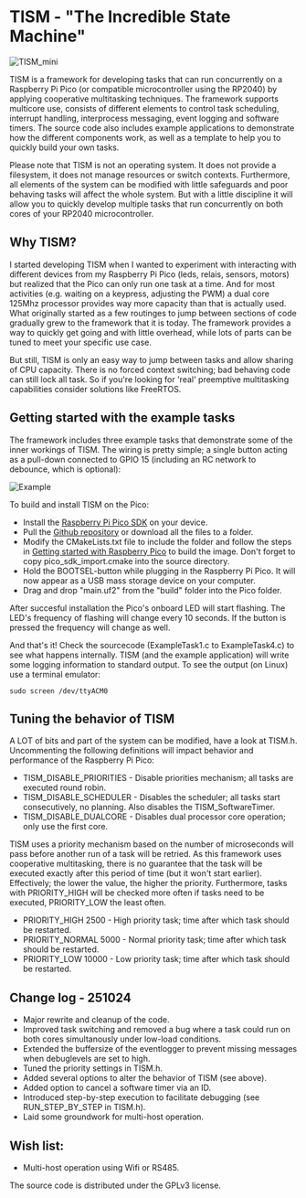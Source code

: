 # TISM - "The Incredible State Machine"

![TISM_mini](https://github.com/mjklaren/TISM/assets/127024801/c5aa2888-e35b-4955-86ff-b8fce6673e07) 

TISM is a framework for developing tasks that can run concurrently on a Raspberry Pi Pico (or compatible microcontroller using the RP2040) by applying cooperative multitasking techniques. The framework supports multicore use, consists of different elements to control task scheduling, interrupt handling, interprocess messaging, event logging and software timers. The source code also includes example applications to demonstrate how the different components work, as well as a template to help you to quickly build your own tasks.

Please note that TISM is not an operating system. It does not provide a filesystem, it does not manage resources or switch contexts. Furthermore, all elements of the system can be modified with little safeguards and poor behaving tasks will affect the whole system. But with a little discipline it will allow you to quickly develop multiple tasks that run concurrently on both cores of your RP2040 microcontroller.

## Why TISM?
I started developing TISM when I wanted to experiment with interacting with different devices from my Raspberry Pi Pico (leds, relais, sensors, motors) but realized that the Pico can only run one task at a time. And for most activities (e.g. waiting on a keypress, adjusting the PWM) a dual core 125Mhz processor provides way more capacity than that is actually used. What originally started as a few routinges to jump between sections of code gradually grew to the framework that it is today. The framework provides a way to quickly get going and with little overhead, while lots of parts can be tuned to meet your specific use case. 

But still, TISM is only an easy way to jump between tasks and allow sharing of CPU capacity. There is no forced context switching; bad behaving code can still lock all task. So if you're looking for 'real' preemptive multitasking capabilities consider solutions like FreeRTOS.

## Getting started with the example tasks
The framework includes three example tasks that demonstrate some of the inner workings of TISM. The wiring is pretty simple; a single button acting as a pull-down connected to GPIO 15 (including an RC network to debounce, which is optional):

![Example](https://github.com/mjklaren/TISM/assets/127024801/2ab32137-552a-4969-b3de-f1f85a9da09d)

To build and install TISM on the Pico:
- Install the [Raspberry Pi Pico SDK](https://datasheets.raspberrypi.com/pico/getting-started-with-pico.pdf) on your device.
- Pull the [Github repository](https://docs.github.com/en/repositories/creating-and-managing-repositories/cloning-a-repository) or download all the files to a folder.
- Modify the CMakeLists.txt file to include the folder and follow the steps in [Getting started with Raspberry Pico](https://datasheets.raspberrypi.com/pico/getting-started-with-pico.pdf) to build the image. Don't forget to copy pico_sdk_import.cmake into the source directory.
- Hold the BOOTSEL-button while plugging in the Raspberry Pi Pico. It will now appear as a USB mass storage device on your computer.
- Drag and drop "main.uf2" from the "build" folder into the Pico folder.

After succesful installation the Pico's onboard LED will start flashing. The LED's frequency of flashing will change every 10 seconds. If the button is pressed the frequency will change as well. 

And that's it! Check the sourcecode (ExampleTask1.c to ExampleTask4.c) to see what happens internally. TISM (and the example application) will write some logging information to standard output. To see the output (on Linux) use a terminal emulator:

`sudo screen /dev/ttyACM0`

## Tuning the behavior of TISM
A LOT of bits and part of the system can be modified, have a look at TISM.h. Uncommenting the following definitions will impact behavior and performance of the Raspberry Pi Pico:
- TISM_DISABLE_PRIORITIES        - Disable priorities mechanism; all tasks are executed round robin.
- TISM_DISABLE_SCHEDULER         - Disables the scheduler; all tasks start consecutively, no planning. Also disables the TISM_SoftwareTimer.
- TISM_DISABLE_DUALCORE          - Disables dual processor core operation; only use the first core.

TISM uses a priority mechanism based on the number of microseconds will pass before another run of a task will be retried. As this framework uses cooperative multitasking, there is no guarantee that the task will be executed exactly after this period of time (but it won't start earlier). Effectively; the lower the value, the higher the priority. Furthermore, tasks with PRIORITY_HIGH will be checked more often if tasks need to be executed, PRIORITY_LOW the least often.
- PRIORITY_HIGH            2500   - High priority task; time after which task should be restarted. 
- PRIORITY_NORMAL          5000   - Normal priority task; time after which task should be restarted.
- PRIORITY_LOW             10000  - Low priority task; time after which task should be restarted.

## Change log - 251024
- Major rewrite and cleanup of the code.
- Improved task switching and removed a bug where a task could run on both cores simultanously under low-load conditions.
- Extended the buffersize of the eventlogger to prevent missing messages when debuglevels are set to high.
- Tuned the priority settings in TISM.h.
- Added several options to alter the behavior of TISM (see above).
- Added option to cancel a software timer via an ID.
- Introduced step-by-step execution to facilitate debugging (see RUN_STEP_BY_STEP in TISM.h).
- Laid some groundwork for multi-host operation.
 
## Wish list:
- Multi-host operation using Wifi or RS485.

The source code is distributed under the GPLv3 license.

